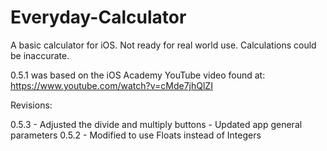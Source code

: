 # Everyday-Calculator

A basic calculator for iOS. Not ready for real world use. Calculations could be inaccurate.

0.5.1 was based on the iOS Academy YouTube video found at: 
https://www.youtube.com/watch?v=cMde7jhQlZI

Revisions:

0.5.3   - Adjusted the divide and multiply buttons 
           - Updated app general parameters
0.5.2   - Modified to use Floats instead of Integers
